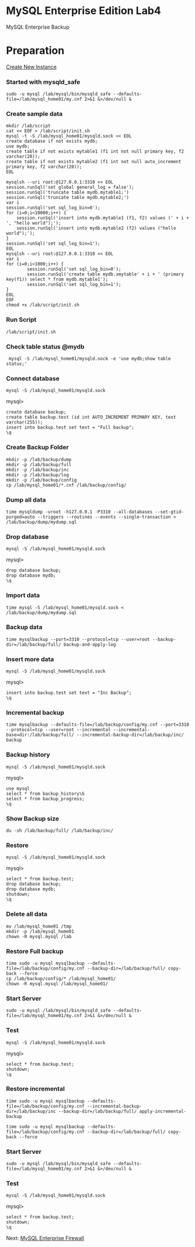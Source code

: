 # MySQL Enterprise Edition Lab4
MySQL Enterprise Backup

# Preparation
[Create New Instance](../lab1#create-new-mysql-instance)

### Started with mysqld_safe
```
sudo -u mysql /lab/mysql/bin/mysqld_safe --defaults-file=/lab/mysql_home01/my.cnf 2>&1 &>/dev/null &

```
### Create sample data 
```
mkdir /lab/script
cat << EOF > /lab/script/init.sh
mysql -t -S /lab/mysql_home01/mysqld.sock << EOL
create database if not exists mydb;
use mydb;
create table if not exists mytable1 (f1 int not null primary key, f2 varchar(20));
create table if not exists mytable2 (f1 int not null auto_increment primary key, f2 varchar(20));
EOL

mysqlsh --uri root:@127.0.0.1:3310 << EOL
session.runSql('set global general_log = false');
session.runSql('truncate table mydb.mytable1;')
session.runSql('truncate table mydb.mytable2;')
var i
session.runSql('set sql_log_bin=0');
for (i=0;i<10000;i++) {
    session.runSql('insert into mydb.mytable1 (f1, f2) values (' + i + ', "hello world");');
    session.runSql('insert into mydb.mytable2 (f2) values ("hello world");');
}
session.runSql('set sql_log_bin=1');
EOL
mysqlsh --uri root:@127.0.0.1:3310 << EOL
var i
for (i=0;i<1000;i++) {
        session.runSql('set sql_log_bin=0');
        session.runSql('create table mydb.xmytable' + i + ' (primary key(f1)) select * from mydb.mytable1');
        session.runSql('set sql_log_bin=1');
}
EOL
EOF
chmod +x /lab/script/init.sh
```
### Run Script
```
/lab/script/init.sh
```
### Check table status @mydb
```
 mysql -S /lab/mysql_home01/mysqld.sock -e 'use mydb;show table status;'
```
### Connect database 
```
mysql -S /lab/mysql_home01/mysqld.sock 
```
mysql>
```
create database backup;
create table backup.test (id int AUTO_INCREMENT PRIMARY KEY, text varchar(255));
insert into backup.test set text = "Full backup";
\q

```

### Create Backup Folder
```
mkdir -p /lab/backup/dump
mkdir -p /lab/backup/full
mkdir -p /lab/backup/inc
mkdir -p /lab/backup/log
mkdir -p /lab/backup/config
cp /lab/mysql_home01/*.cnf /lab/backup/config/
```
### Dump all data 
```
time mysqldump -uroot -h127.0.0.1 -P3310 --all-databases --set-gtid-purged=auto --triggers --routines --events --single-transaction > /lab/backup/dump/mydump.sql

```
### Drop database
```
mysql -S /lab/mysql_home01/mysqld.sock 
```
mysql>
```
drop database backup;
drop database mydb;
\q
```
### Import  data 
```
time mysql -S /lab/mysql_home01/mysqld.sock < /lab/backup/dump/mydump.sql
```


### Backup data 
```
time mysqlbackup --port=3310 --protocol=tcp --user=root --backup-dir=/lab/backup/full/ backup-and-apply-log
```

### Insert more data
```
mysql -S /lab/mysql_home01/mysqld.sock 
```
mysql> 
```
insert into backup.test set text = "Inc Backup";
\q
```
### Incremental backup
```
time mysqlbackup --defaults-file=/lab/backup/config/my.cnf --port=3310 --protocol=tcp --user=root --incremental --incremental-base=dir:/lab/backup/full/ --incremental-backup-dir=/lab/backup/inc/ backup

```

### Backup history
```
mysql -S /lab/mysql_home01/mysqld.sock 
```
mysql>
```
use mysql
select * from backup_history\G
select * from backup_progress;
\q
```

### Show Backup size
```
du -sh /lab/backup/full/ /lab/backup/inc/
```

### Restore
```
mysql -S /lab/mysql_home01/mysqld.sock 
```
mysql>
```
select * from backup.test;
drop database backup;
drop database mydb;
shutdown;
\q
```
### Delete all data
```
mv /lab/mysql_home01 /tmp
mkdir -p /lab/mysql_home01
chown -R mysql.mysql /lab
```
### Restore Full backup
```
time sudo -u mysql mysqlbackup --defaults-file=/lab/backup/config/my.cnf --backup-dir=/lab/backup/full/ copy-back --force
cp /lab/backup/config/* /lab/mysql_home01/
chown -R mysql.mysql /lab/mysql_home01/
```
### Start Server 
```
sudo -u mysql /lab/mysql/bin/mysqld_safe --defaults-file=/lab/mysql_home01/my.cnf 2>&1 &>/dev/null &

```

### Test 
```
mysql -S /lab/mysql_home01/mysqld.sock 
```
mysql>      
```
select * from backup.test;
shutdown;
\q

```

### Restore incremental
```
time sudo -u mysql mysqlbackup --defaults-file=/lab/backup/config/my.cnf --incremental-backup-dir=/lab/backup/inc --backup-dir=/lab/backup/full/ apply-incremental-backup

time sudo -u mysql mysqlbackup --defaults-file=/lab/backup/config/my.cnf --backup-dir=/lab/backup/full/ copy-back --force

```
### Start Server 
```
sudo -u mysql /lab/mysql/bin/mysqld_safe --defaults-file=/lab/mysql_home01/my.cnf 2>&1 &>/dev/null &

```
### Test 
```
mysql -S /lab/mysql_home01/mysqld.sock 
```
mysql>
```
select * from backup.test;
shutdown;
\q

```
Next: [ MySQL Enterprise Firewall](../lab5) 
